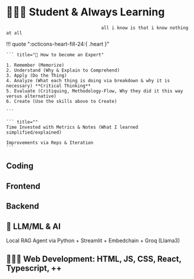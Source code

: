 # 🧑🏽‍🎓 Student & Always Learning


``` title=""
                                    all i know is that i know nothing at all
``` 

!!! quote ":octicons-heart-fill-24:{ .heart }"
    
    ``` title="📖 How to become an Expert"

    1. Remember (Memorize)
    2. Understand (Why & Explain to Comprehend)
    3. Apply (Do the Thing)
    4. Analyze (What each thing is doing via breakdown & why it is necessary) **Critical Thinking**
    5. Evaluate (Critiquing, Methodology-Flow, Why they did it this way versus alternative)
    6. Create (Use the skills above to Create)

    ``` 

    ``` title=""
    Time Invested with Metrics & Notes (What I learned simplified/explained)

    Improvements via Reps & Iteration
    ```

## Coding

## Frontend

## Backend

## 🤖 LLM/ML & AI

Local RAG Agent via Python + Streamlit + Embedchain + Groq (Llama3)

## 🧑🏾‍💻 Web Development: HTML, JS, CSS, React, Typescript, ++